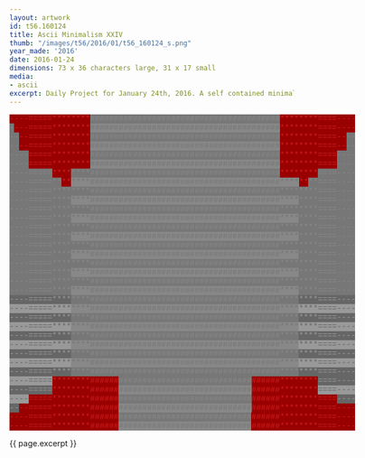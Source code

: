 ```yaml
---
layout: artwork
id: t56.160124
title: Ascii Minimalism XXIV
thumb: "/images/t56/2016/01/t56_160124_s.png"
year_made: '2016'
date: 2016-01-24
dimensions: 73 x 36 characters large, 31 x 17 small
media:
- ascii
excerpt: Daily Project for January 24th, 2016. A self contained minimalist ascii artwork. Fonts and css styles are allowed and included on page. Adapts to mobile and laptop breakpoints.
---
```


<style>
  pre {
    background-color: #FFFFFF;
    color: #000000;

    font-family: Courier,monospace;
    font-size: .875rem;
    line-height: 1rem;
    padding: 0;
    overflow: hidden;
  }
  pre .alt-red {
    background-color: #990000;
    color: #D11D1D;
  }
  pre .alt-F {
    background-color: #FFFFFF;
    color: #000000;
  }
  pre .alt-E {
    background-color: #EEEEEE;
    color: #111111;
  }
  pre .alt-D {
    background-color: #DDDDDD;
    color: #222222;
  }
  pre .alt-C {
    background-color: #CCCCCC;
    color: #333333;
  }
  pre .alt-B {
    background-color: #BBBBBB;
    color: #444444;
  }
  pre .alt-A {
    background-color: #AAAAAA;
    color: #555555;
  }
  pre .alt-9 {
    background-color: #999999;
    color: #666666;
  }
  pre .alt-8 {
    background-color: #888888;
    color: #777777;
  }
  pre .alt-7 {
    background-color: #777777;
    color: #888888;
  }
  pre .alt-6 {
    background-color: #666666;
    color: #999999;
  }
  pre .alt-5 {
    background-color: #555555;
    color: #AAAAAA;
  }
  pre .alt-4 {
    background-color: #444444;
    color: #BBBBBB;
  }
  pre .alt-3 {
    background-color: #333333;
    color: #CCCCCC;
  }
  pre .alt-2 {
    background-color: #222222;
    color: #DDDDDD;
  }
  pre .alt-1 {
    background-color: #111111;
    color: #EEEEEE;
  }
  pre .alt-0 {
    background-color: #000000;
    color: #FFFFFF;
  }

  @media screen and (max-width: 600px) {
    .ascii-large {
      display: none;
    }
    pre {
      width: 16.25rem;
    }
  }
  @media screen and (min-width: 600px){
    .ascii-small {
      display: none;
    }
    pre {
      width: 38.25rem;
    }
  }
</style>

<pre class="ascii-large">
<span class="alt-7"></span><span class="alt-red">----=====********</span><span class="alt-7">########################################</span><span class="alt-red">********====----</span><span class="alt-7"></span>
<span class="alt-7">-</span><span class="alt-red">---=====********</span><span class="alt-8">########################################</span><span class="alt-red">********====----</span><span class="alt-7"></span>
<span class="alt-7">--</span><span class="alt-red">--=====********</span><span class="alt-7">########################################</span><span class="alt-red">********====--</span><span class="alt-7">--</span>
<span class="alt-7">--</span><span class="alt-red">--=====********</span><span class="alt-8">########################################</span><span class="alt-red">********====--</span><span class="alt-7">--</span>
<span class="alt-7">----</span><span class="alt-red">=====********</span><span class="alt-7">########################################</span><span class="alt-red">********====</span><span class="alt-7">----</span>
<span class="alt-7">----</span><span class="alt-red">=====********</span><span class="alt-8">########################################</span><span class="alt-red">********====</span><span class="alt-7">----</span>
<span class="alt-7">----=====</span><span class="alt-red">****</span><span class="alt-7">****########################################</span><span class="alt-red">********</span><span class="alt-7">====----</span>
<span class="alt-7">----=====**</span><span class="alt-red">**</span><span class="alt-8">****########################################****</span><span class="alt-red">**</span><span class="alt-7">**====----</span>
<span class="alt-7">----=====****</span><span class="alt-7">****########################################****</span><span class="alt-7">****====----</span>
<span class="alt-7">----=====****</span><span class="alt-8">****########################################****</span><span class="alt-7">****====----</span>
<span class="alt-7">----=====****</span><span class="alt-7">****########################################****</span><span class="alt-7">****====----</span>
<span class="alt-7">----=====****</span><span class="alt-8">****########################################****</span><span class="alt-7">****====----</span>
<span class="alt-7">----=====****</span><span class="alt-7">****########################################****</span><span class="alt-7">****====----</span>
<span class="alt-7">----=====****</span><span class="alt-8">****########################################****</span><span class="alt-7">****====----</span>
<span class="alt-7">----=====****</span><span class="alt-7">****########################################****</span><span class="alt-7">****====----</span>
<span class="alt-7">----=====****</span><span class="alt-8">****########################################****</span><span class="alt-7">****====----</span>
<span class="alt-7">----=====****</span><span class="alt-7">****########################################****</span><span class="alt-7">****====----</span>
<span class="alt-7">----=====****</span><span class="alt-8">****########################################****</span><span class="alt-7">****====----</span>
<span class="alt-7">----=====****</span><span class="alt-7">****########################################****</span><span class="alt-7">****====----</span>
<span class="alt-7">----=====****</span><span class="alt-8">****########################################****</span><span class="alt-7">****====----</span>
<span class="alt-6">----=====****</span><span class="alt-7">****########################################****</span><span class="alt-6">****====----</span>
<span class="alt-9">----=====****</span><span class="alt-8">****########################################****</span><span class="alt-9">****====----</span>
<span class="alt-6">----=====****</span><span class="alt-7">****########################################****</span><span class="alt-6">****====----</span>
<span class="alt-9">----=====****</span><span class="alt-8">****########################################****</span><span class="alt-9">****====----</span>
<span class="alt-6">----=====****</span><span class="alt-7">****########################################****</span><span class="alt-6">****====----</span>
<span class="alt-9">----=====****</span><span class="alt-8">****########################################****</span><span class="alt-9">****====----</span>
<span class="alt-6">----=====****</span><span class="alt-7">****########################################****</span><span class="alt-6">****====----</span>
<span class="alt-9">----=====****</span><span class="alt-8">****########################################****</span><span class="alt-9">****====----</span>
<span class="alt-6">----=====****</span><span class="alt-7">****########################################****</span><span class="alt-6">****====----</span>
<span class="alt-9">----=====</span><span class="alt-red">********######</span><span class="alt-7">############################</span><span class="alt-red">######********</span><span class="alt-6">====----</span>
<span class="alt-6">----=====</span><span class="alt-red">********######</span><span class="alt-8">############################</span><span class="alt-red">######********</span><span class="alt-9">====----</span>
<span class="alt-9">----</span><span class="alt-red">=====********######</span><span class="alt-7">############################</span><span class="alt-red">######********====</span><span class="alt-6">----</span>
<span class="alt-6">--</span><span class="alt-red">--=====********######</span><span class="alt-8">############################</span><span class="alt-red">######********====----</span><span class="alt-9"></span>
<span class="alt-9"></span><span class="alt-red">----=====********######</span><span class="alt-7">############################</span><span class="alt-red">######********====----</span><span class="alt-6"></span>
<span class="alt-6"></span><span class="alt-red">----=====********######</span><span class="alt-8">############################</span><span class="alt-red">######********====----</span><span class="alt-9"></span>
</pre>

<pre class="ascii-small">
<span class="alt-red">--===****</span><span class="alt-7">##############</span><span class="alt-red">****==--</span>
<span class="alt-7">--</span><span class="alt-red">===****</span><span class="alt-8">##############</span><span class="alt-red">****==-</span><span class="alt-7">-</span>
<span class="alt-7">--==</span><span class="alt-red">=**</span><span class="alt-7">**##############</span><span class="alt-red">****==</span><span class="alt-7">--</span>
<span class="alt-7">--===*</span><span class="alt-red">*</span><span class="alt-8">**##############**</span><span class="alt-red">**</span><span class="alt-7">==--</span>
<span class="alt-7">--===**</span><span class="alt-7">**##############**</span><span class="alt-7">**==--</span>
<span class="alt-7">--===**</span><span class="alt-8">**##############**</span><span class="alt-7">**==--</span>
<span class="alt-7">--===**</span><span class="alt-7">**##############**</span><span class="alt-7">**==--</span>
<span class="alt-7">--===**</span><span class="alt-8">**##############**</span><span class="alt-7">**==--</span>
<span class="alt-7">--===**</span><span class="alt-7">**##############**</span><span class="alt-7">**==--</span>
<span class="alt-6">--===**</span><span class="alt-7">**##############**</span><span class="alt-6">**==--</span>
<span class="alt-9">--===**</span><span class="alt-8">**##############**</span><span class="alt-9">**==--</span>
<span class="alt-6">--===**</span><span class="alt-7">**##############**</span><span class="alt-6">**==--</span>
<span class="alt-9">--===**</span><span class="alt-8">**##############**</span><span class="alt-9">**==--</span>
<span class="alt-6">--==</span><span class="alt-red">=****##</span><span class="alt-7">##########</span><span class="alt-red">##****</span><span class="alt-6">==--</span>
<span class="alt-6">--</span><span class="alt-red">===****##</span><span class="alt-8">##########</span><span class="alt-red">##****==</span><span class="alt-6">--</span>
<span class="alt-red">--===****##</span><span class="alt-7">##########</span><span class="alt-red">##****==--</span>
</pre>

{{ page.excerpt }}
